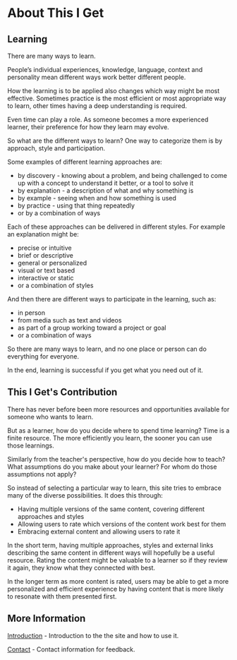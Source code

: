# About This I Get

<!-- ## Goal

Be inclusive.
 -->
## Learning
There are many ways to learn.

People’s individual experiences, knowledge, language, context and personality mean different ways work better different people.

How the learning is to be applied also changes which way might be most effective. Sometimes practice is the most efficient or most appropriate way to learn, other times having a deep understanding is required.

Even time can play a role. As someone becomes a more experienced learner, their preference for how they learn may evolve.

So what are the different ways to learn? One way to categorize them is by approach, style and participation.

Some examples of different learning approaches are:

* by discovery - knowing about a problem, and being challenged to come up with a concept to understand it better, or a tool to solve it
* by explanation - a description of what and why something is
* by example - seeing when and how something is used
* by practice - using that thing repeatedly
* or by a combination of ways

Each of these approaches can be delivered in different styles. For example an explanation might be:

* precise or intuitive
* brief or descriptive
* general or personalized
* visual or text based
* interactive or static
* or a combination of styles

And then there are different ways to participate in the learning, such as:

* in person
* from media such as text and videos
* as part of a group working toward a project or goal
* or a combination of ways

So there are many ways to learn, and no one place or person can do everything for everyone.

In the end, learning is successful if you get what you need out of it.


## This I Get's Contribution

There has never before been more resources and opportunities available for someone who wants to learn.

But as a learner, how do you decide where to spend time learning? Time is a finite resource. The more efficiently you learn, the sooner you can use those learnings.

Similarly from the teacher's perspective, how do you decide how to teach? What assumptions do you make about your learner? For whom do those assumptions not apply?

So instead of selecting a particular way to learn, this site tries to embrace many of the diverse possibilities. It does this through:

* Having multiple versions of the same content, covering different approaches and styles
* Allowing users to rate which versions of the content work best for them
* Embracing external content and allowing users to rate it

In the short term, having multiple approaches, styles and external links describing the same content in different ways will hopefully be a useful resource. Rating the content might be valuable to a learner so if they review it again, they know what they connected with best.

In the longer term as more content is rated, users may be able to get a more personalized and efficient experience by having content that is more likely to resonate with them presented first.


## More Information

[Introduction](/introduction) - Introduction to the the site and how to use it.
<!-- 
[Privacy](/privacy) - The privacy policy of www.thisiget.com.

[Copyright](/copyright) - Licensing and copyright information for the site and content.
 -->
[Contact](/contact) - Contact information for feedback.
